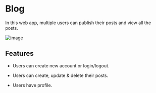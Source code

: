# Blog
In this web app, multiple users can publish their posts and view all the posts. 

![image](https://user-images.githubusercontent.com/59196931/150143594-8642f4ad-60d3-4bf4-a784-0930e2f6d32d.png)


## Features
- Users can create new account or login/logout.

- Users can create, update & delete their posts.

- Users have profile.
